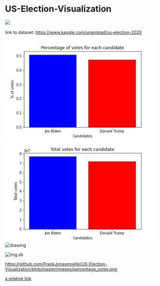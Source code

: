 # US-Election-Visualization
<img src="images/biden_vs_trump"/>

link to dataset: https://www.kaggle.com/unanimad/us-election-2020

<img src="image/percentage_votes.png" alt="drawing" width="500"/>

<img src="total_votes.png" alt="drawing" width="500"/>

<img src="image/us_election_electors.html" alt="drawing" width="500"/>

![img.sh]("image/us_election_electors.html") 
     
     
https://github.com/FrankJonasmoelle/US-Election-Visualization/blob/master/images/percentage_votes.png


[a relative link](images/trump_vs_biden.jpg)
